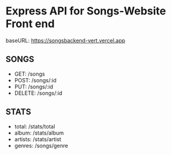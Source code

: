 # Express API for Songs-Website Front end

baseURL: https://songsbackend-vert.vercel.app

## SONGS

- GET: /songs
- POST: /songs/:id
- PUT: /songs/:id
- DELETE: /songs/:id 


## STATS

- total: /stats/total
- album: /stats/album
- artists: /stats/artist
- genres: /songs/genre 


